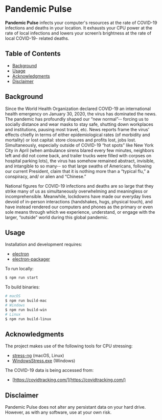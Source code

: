 # Pandemic Pulse

**Pandemic Pulse** infects your computer's resources at the rate of COVID-19 infections and deaths in your location. It exhausts your CPU power at the rate of local infections and lowers your screen’s brightness at the rate of local COVID-19- related deaths. 

## Table of Contents

- [Background](#background)
- [Usage](#usage)
- [Acknowledgments](#acknowledgments)
- [Disclaimer](#disclaimer)

## Background

Since the World Health Organization declared COVID-19 an international health emergency on January 30, 2020, the virus has dominated the news. The pandemic has profoundly shaped our “new normal”-- forcing us to socially distance and wear masks to stay safe, shutting down workplaces and institutions, pausing most travel, etc. News reports frame the virus’ effects chiefly in terms of either epidemiological rates (of morbidity and mortality) or lost capital: store closures and profits lost, jobs lost. Simultaneously, especially outside of COVID-19 “hot spots” like New York City in April (when ambulance sirens blared every few minutes, neighbors left and did not come back, and trailer trucks were filled with corpses on hospital parking lots), the virus has somehow remained abstract, invisible, and intangible to so many-- so that large swaths of Americans, following our current President, claim that it is nothing more than a “typical flu,” a conspiracy, and/ or alien and “Chinese.” 

National figures for COVID-19 infections and deaths are so large that they strike many of us as simultaneously overwhelming and meaningless or incomprehensible. Meanwhile, lockdowns have made our everyday lives devoid of in-person interactions (handshakes, hugs, physical touch), and have instead rendered our computers and phones as the primary or even sole means through which we experience, understand, or engage with the larger, “outside” world during this global pandemic. 

## Usage

Installation and development requires:
- [electron](https://www.electronjs.org/)
- [electron-packager](https://github.com/electron/electron-packager) 

To run locally:

```sh
$ npm run start
```

To build binaries:

```sh
# macOS
$ npm run build-mac
# Windows
$ npm run build-win
# Linux
$ npm run build-linux
```

## Acknowledgments

The project makes use of the following tools for CPU stressing:
- [stress-ng](https://manpages.ubuntu.com/manpages/artful/man1/stress-ng.1.html) (macOS, Linux)
- [WindowsStress.exe](https://github.com/RichardKav/Stress-for-Windows) (Windows)

The COVID-19 data is being accessed from:
- [https://covidtracking.com/](https://covidtracking.com/) 

## Disclaimer

Pandemic Pulse does not alter any persistant data on your hard drive. However, as with any software, use at your own risk.